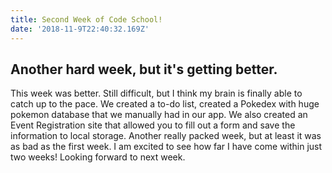 ```yaml
---
title: Second Week of Code School!
date: '2018-11-9T22:40:32.169Z'
---
```


## Another hard week, but it's getting better.

This week was better. Still difficult, but I think my brain is finally able to catch up to the pace. We created a to-do list, created a Pokedex with huge pokemon database that we manually had in our app. We also created an Event Registration site that allowed you to fill out a form and save the information to local storage. Another really packed week, but at least it was as bad as the first week. I am excited to see how far I have come within just two weeks! Looking forward to next week.